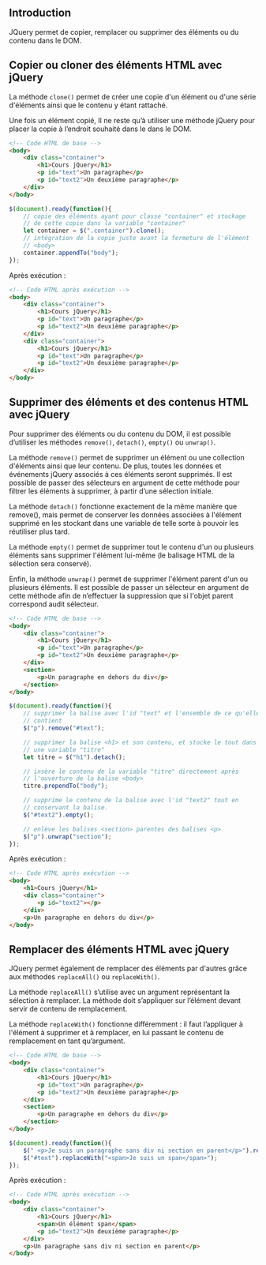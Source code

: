 ## Introduction

JQuery permet de copier, remplacer ou supprimer des éléments ou du contenu dans le DOM.

## Copier ou cloner des éléments HTML avec jQuery

La méthode ```clone()``` permet de créer une copie d'un élément ou d'une série d'éléments ainsi que le contenu y étant rattaché.

Une fois un élément copié, Il ne reste qu’à utiliser une méthode jQuery pour placer la copie à l’endroit souhaité dans le dans le DOM.

```html
<!-- Code HTML de base -->
<body>
    <div class="container">
        <h1>Cours jQuery</h1>
        <p id="text">Un paragraphe</p>
        <p id="text2">Un deuxième paragraphe</p>
    </div>
</body>
```

```js
$(document).ready(function(){
    // copie des éléments ayant pour classe "container" et stockage
    // de cette copie dans la variable "container"
    let container = $(".container").clone();
    // intégration de la copie juste avant la fermeture de l'élément
    // <body>
    container.appendTo("body");
});
```

Après exécution :

```html
<!-- Code HTML après exécution -->
<body>
    <div class="container">
        <h1>Cours jQuery</h1>
        <p id="text">Un paragraphe</p>
        <p id="text2">Un deuxième paragraphe</p>
    </div>
    <div class="container">
        <h1>Cours jQuery</h1>
        <p id="text">Un paragraphe</p>
        <p id="text2">Un deuxième paragraphe</p>
    </div>
</body>
```

## Supprimer des éléments et des contenus HTML avec jQuery

Pour supprimer des éléments ou du contenu du DOM, il est possible d’utiliser les méthodes ```remove()```, ```detach()```, ```empty()``` ou ```unwrap()```.

La méthode ```remove()``` permet de supprimer un élément ou une collection d'éléments ainsi que leur contenu. De plus, toutes les données et événements jQuery associés à ces éléments seront supprimés. Il est possible de passer des sélecteurs en argument de cette méthode pour filtrer les éléments à supprimer, à partir d’une sélection initiale.

La méthode ```detach()``` fonctionne exactement de la même manière que remove(), mais permet de conserver les données associées à l'élément supprimé en les stockant dans une variable de telle sorte à pouvoir les réutiliser plus tard.

La méthode ```empty()``` permet de supprimer tout le contenu d'un ou plusieurs éléments sans supprimer l'élément lui-même (le balisage HTML de la sélection sera conservé).

Enfin, la méthode ```unwrap()``` permet de supprimer l'élément parent d'un ou plusieurs éléments. Il est possible de passer un sélecteur en argument de cette méthode afin de n’effectuer la suppression que si l'objet parent correspond audit sélecteur.

```html
<!-- Code HTML de base -->
<body>
    <div class="container">
        <h1>Cours jQuery</h1>
        <p id="text">Un paragraphe</p>
        <p id="text2">Un deuxième paragraphe</p>
    </div>
    <section>
        <p>Un paragraphe en dehors du div</p>
    </section>
</body>
```

```js
$(document).ready(function(){
    // supprimer la balise avec l'id "text" et l'ensemble de ce qu'elle
    // contient
    $("p").remove("#text");

    // supprimer la balise <h1> et son contenu, et stocke le tout dans
    // une variable "titre"
    let titre = $("h1").detach();

    // insère le contenu de la variable "titre" directement après
    // l'ouverture de la balise <body>
    titre.prependTo("body");

    // supprime le contenu de la balise avec l'id "text2" tout en 
    // conservant la balise.
    $("#text2").empty();

    // enlève les balises <section> parentes des balises <p>
    $("p").unwrap("section");
});
```

Après exécution :

```html
<!-- Code HTML après exécution -->
<body>
    <h1>Cours jQuery</h1>
    <div class="container">
        <p id="text2"></p>
    </div>
    <p>Un paragraphe en dehors du div</p>
</body>
```

## Remplacer des éléments HTML avec jQuery

JQuery permet également de remplacer des éléments par d'autres grâce aux méthodes ```replaceAll()``` ou ```replaceWith()```.

La méthode ```replaceAll()``` s’utilise avec un argument représentant la sélection à remplacer. La méthode doit s’appliquer sur l’élément devant servir de contenu de remplacement.

La méthode ```replaceWith()``` fonctionne différemment : il faut l’appliquer à l'élément à supprimer et à remplacer, en lui passant le contenu de remplacement en tant qu’argument.

```html
<!-- Code HTML de base -->
<body>
    <div class="container">
        <h1>Cours jQuery</h1>
        <p id="text">Un paragraphe</p>
        <p id="text2">Un deuxième paragraphe</p>
    </div>
    <section>
        <p>Un paragraphe en dehors du div</p>
    </section>
</body>
```

```js
$(document).ready(function(){
    $(" <p>Je suis un paragraphe sans div ni section en parent</p>").replaceAll("section");
    $("#text").replaceWith("<span>Je suis un span</span>");
});
```

Après exécution :

```html
<!-- Code HTML après exécution -->
<body>
    <div class="container">
        <h1>Cours jQuery</h1>
        <span>Un élément span</span>
        <p id="text2">Un deuxième paragraphe</p>
    </div>
    <p>Un paragraphe sans div ni section en parent</p>
</body>
```